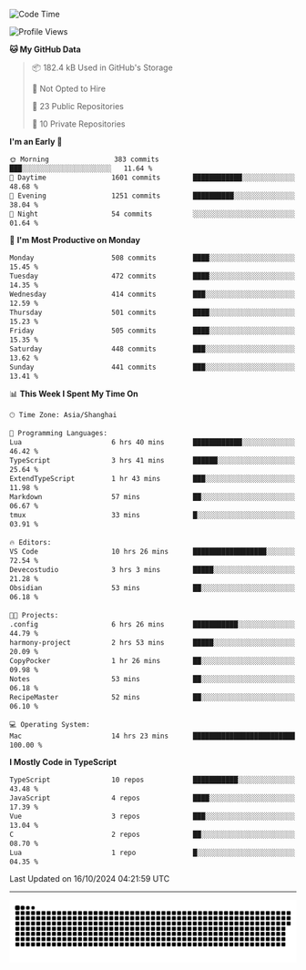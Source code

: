 <!--
<picture>
  <source
    srcset="https://github-readme-stats.vercel.app/api?username=kevinxft&show_icons=true&theme=dark"
    media="(prefers-color-scheme: dark)"
  />
  <source
    srcset="https://github-readme-stats.vercel.app/api?username=kevinxft&show_icons=true"
    media="(prefers-color-scheme: light), (prefers-color-scheme: no-preference)"
  />
  <img src="https://github-readme-stats.vercel.app/api?username=kevinxft&show_icons=true" />
</picture>
-->

<!--START_SECTION:waka-->
![Code Time](http://img.shields.io/badge/Code%20Time-2%2C677%20hrs%2014%20mins-blue)

![Profile Views](http://img.shields.io/badge/Profile%20Views-0-blue)

**🐱 My GitHub Data** 

> 📦 182.4 kB Used in GitHub's Storage 
 > 
> 🚫 Not Opted to Hire
 > 
> 📜 23 Public Repositories 
 > 
> 🔑 10 Private Repositories 
 > 
**I'm an Early 🐤** 

```text
🌞 Morning                383 commits         ███░░░░░░░░░░░░░░░░░░░░░░   11.64 % 
🌆 Daytime                1601 commits        ████████████░░░░░░░░░░░░░   48.68 % 
🌃 Evening                1251 commits        ██████████░░░░░░░░░░░░░░░   38.04 % 
🌙 Night                  54 commits          ░░░░░░░░░░░░░░░░░░░░░░░░░   01.64 % 
```
📅 **I'm Most Productive on Monday** 

```text
Monday                   508 commits         ████░░░░░░░░░░░░░░░░░░░░░   15.45 % 
Tuesday                  472 commits         ████░░░░░░░░░░░░░░░░░░░░░   14.35 % 
Wednesday                414 commits         ███░░░░░░░░░░░░░░░░░░░░░░   12.59 % 
Thursday                 501 commits         ████░░░░░░░░░░░░░░░░░░░░░   15.23 % 
Friday                   505 commits         ████░░░░░░░░░░░░░░░░░░░░░   15.35 % 
Saturday                 448 commits         ███░░░░░░░░░░░░░░░░░░░░░░   13.62 % 
Sunday                   441 commits         ███░░░░░░░░░░░░░░░░░░░░░░   13.41 % 
```


📊 **This Week I Spent My Time On** 

```text
🕑︎ Time Zone: Asia/Shanghai

💬 Programming Languages: 
Lua                      6 hrs 40 mins       ████████████░░░░░░░░░░░░░   46.42 % 
TypeScript               3 hrs 41 mins       ██████░░░░░░░░░░░░░░░░░░░   25.64 % 
ExtendTypeScript         1 hr 43 mins        ███░░░░░░░░░░░░░░░░░░░░░░   11.98 % 
Markdown                 57 mins             ██░░░░░░░░░░░░░░░░░░░░░░░   06.67 % 
tmux                     33 mins             █░░░░░░░░░░░░░░░░░░░░░░░░   03.91 % 

🔥 Editors: 
VS Code                  10 hrs 26 mins      ██████████████████░░░░░░░   72.54 % 
Devecostudio             3 hrs 3 mins        █████░░░░░░░░░░░░░░░░░░░░   21.28 % 
Obsidian                 53 mins             ██░░░░░░░░░░░░░░░░░░░░░░░   06.18 % 

🐱‍💻 Projects: 
.config                  6 hrs 26 mins       ███████████░░░░░░░░░░░░░░   44.79 % 
harmony-project          2 hrs 53 mins       █████░░░░░░░░░░░░░░░░░░░░   20.09 % 
CopyPocker               1 hr 26 mins        ██░░░░░░░░░░░░░░░░░░░░░░░   09.98 % 
Notes                    53 mins             ██░░░░░░░░░░░░░░░░░░░░░░░   06.18 % 
RecipeMaster             52 mins             ██░░░░░░░░░░░░░░░░░░░░░░░   06.10 % 

💻 Operating System: 
Mac                      14 hrs 23 mins      █████████████████████████   100.00 % 
```

**I Mostly Code in TypeScript** 

```text
TypeScript               10 repos            ███████████░░░░░░░░░░░░░░   43.48 % 
JavaScript               4 repos             ████░░░░░░░░░░░░░░░░░░░░░   17.39 % 
Vue                      3 repos             ███░░░░░░░░░░░░░░░░░░░░░░   13.04 % 
C                        2 repos             ██░░░░░░░░░░░░░░░░░░░░░░░   08.70 % 
Lua                      1 repo              █░░░░░░░░░░░░░░░░░░░░░░░░   04.35 % 
```




 Last Updated on 16/10/2024 04:21:59 UTC
<!--END_SECTION:waka-->

---

<picture>
  <source media="(prefers-color-scheme: dark)" srcset="https://raw.githubusercontent.com/kevinxft/kevinxft/output/github-contribution-grid-snake-dark.svg">
  <source media="(prefers-color-scheme: light)" srcset="https://raw.githubusercontent.com/kevinxft/kevinxft/output/github-contribution-grid-snake.svg">
  <img alt="github contribution grid snake animation" src="https://raw.githubusercontent.com/kevinxft/kevinxft/output/github-contribution-grid-snake.svg">
</picture>